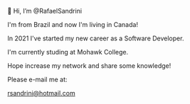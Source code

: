 👋 Hi, I’m @RafaelSandrini

I'm from Brazil and now I'm living in Canada!

In 2021 I've started my new career as a Software Developer.

I'm currently studing at Mohawk College.

Hope increase my network and share some knowledge!

Please e-mail me at:

rsandrini@hotmail.com


